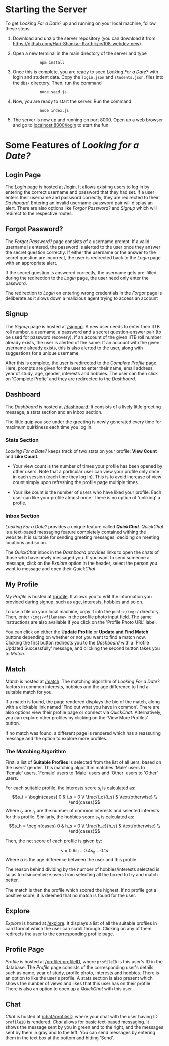 # Starting the Server

To get *Looking For a Date?* up and running on your local machine,
follow these steps:

1.  Download and unzip the server repository (you can download it from
    <https://github.com/Hari-Shankar-Karthik/cs108-webdev-new>).

2.  Open a new terminal in the main directory of the server and type

                    npm install

3.  Once this is complete, you are ready to seed *Looking For a Date?*
    with login and student data. Copy the `login.json` and
    `students.json`. files into the `dbs/` directory. Then, run the
    command

                    node seed.js

4.  Now, you are ready to start the server. Run the command

                    node index.js

5.  The server is now up and running on port 8000. Open up a web browser
    and go to [localhost:8000/login](localhost:8000/login) to
    start the fun.

# Some Features of *Looking for a Date?*

## Login Page

The *Login* page is hosted at [/login](/login). It allows existing
users to log in by entering the correct username and password that they
had set. If a user enters their username and password correctly, they
are redirected to their *Dashboard*. Entering an invalid
username-password pair will display an alert. There are also options
like *Forgot Password?* and *Signup* which will redirect to the
respective routes.

## Forgot Password?

The *Forgot Password?* page consists of a username prompt. If a valid
username is entered, the password is alerted to the user once they
answer the secret question correctly. If either the username or the
answer to the secret question are incorrect, the user is redirected back
to the *Login* page with an appropriate alert.

If the secret question is answered correctly, the username gets
pre-filled during the redirection to the *Login* page, the user need
only enter the password.

The redirection to *Login* on entering wrong credentials in the *Forgot*
page is deliberate as it slows down a malicious agent trying to access
an account

## Signup

The *Signup* page is hosted at [/signup](/signup). A new user
needs to enter their IITB roll number, a username, a password and a
secret question-answer pair (to be used for password recovery). If an
account of the given IITB roll number already exists, the user is
alerted of the same. If an account with the given username already
exists, this is also alerted to the user, along with suggestions for a
unique username.

After this is complete, the user is redirected to the *Complete Profile*
page. Here, prompts are given for the user to enter their name, email
address, year of study, age, gender, interests and hobbies. The user can
then click on 'Complete Profie' and they are redirected to the
*Dashboard*.

## Dashboard

The *Dashboard* is hosted at [/dashboard](/dashboard). It consists
of a lively little greeting message, a stats section and an inbox
section.

The little quip you see under the greeting is newly generated every time
for maximum quirkiness each time you log in.

### Stats Section

*Looking For a Date?* keeps track of two stats on your profile: **View
Count** and **Like Count**.

-   Your view count is the number of times your profile has been opened
    by other users. Note that a particular user can view your profile
    only once in each session (each time they log in). This is to avoid
    increase of view count simply upon refreshing the profile page
    multiple times.

-   Your like count is the number of users who have liked your profile.
    Each user can like your profile atmost once. There is no option of
    'unliking' a profie.

### Inbox Section

*Looking For a Date?* provides a unique feature called ***QuickChat***.
*QuickChat* is a text-based messaging feature completely contained
withing the website. It is suitable for sending greeting messages,
deciding on meeting locations and so on.

The *QuickChat* inbox in the *Dashboard* provides links to open the
chats of those who have newly messaged you. If you want to send someone
a message, click on the *Explore* option in the header, select the
person you want to message and open their *QuickChat*.

## My Profile

*My Profile* is hosted at [/profile](/profile). It allows you to
edit the information you provided during signup, such as age, interests,
hobbies and so on.

To use a file on your local machine, copy it into the `public/imgs/`
directory. Then, enter `/imgs/<filename>` in the profile photo input
field. The same instructions are also available if you click on the
'Profile Photo URL' label.

You can click on either the **Update Profile** or **Update and Find
Match** buttons depending on whether or not you want to find a match
now. Clicking the first button redirects you to the *Dashboard* with a
'Profile Updated Successfully' message, and clicking the second button
takes you to *Match*.

## Match

*Match* is hosted at [/match](/match). The matching algorithm of
*Looking For a Date?* factors in common interests, hobbies and the age
difference to find a suitable match for you.

If a match is found, the page rendered displays the bio of the match,
along with a clickable link named 'Find out what you have in common'.
There are also options view their profile page or connect via
*QuickChat*. Alternatively, you can explore other profiles by clicking
on the 'View More Profiles' button.

If no match was found, a different page is rendered which has a
reassuring message and the option to explore more profiles.

### The Matching Algorithm

First, a list of **Suitable Profiles** is selected from the list of all
uers, based on the users' gender. This matching algorithm matches 'Male'
users to 'Female' users, 'Female' users to 'Male' users and 'Other'
users to 'Other' users.

For each suitable profile, the interests score $s_i$ is calculated as:
$$s_i = \begin{cases} 
      0 & i_s = 0 \\
      \frac{i_c}{i_s} & \text{otherwise} \\
   \end{cases}$$ Where $i_c$ are $i_s$ are the number of common
interests and selected interests for this profile. Similarly, the
hobbies score $s_h$ is calculated as: $$s_h = \begin{cases} 
      0 & h_s = 0 \\
      \frac{h_c}{h_s} & \text{otherwise} \\
   \end{cases}$$

Then, the net score of each profile is given by:

$$s = 0.6s_i+0.4s_h-0.1a$$ Where $a$ is the age difference between the
user and this profile.

The reason behind dividing by the number of hobbies/interests selected
is so as to disincentivize users from selecting all the boxed to try and
match better.

The match is then the profile which scored the highest. If no profile
got a positive score, it is deemed that no match is found for the user.

## Explore

*Explore* is hosted at [/explore](/explore). It displays a list of
all the suitable profiles in card format which the user can scroll
through. Clicking on any of them redirects the user to the corresponding
profile page.

## Profile Page

*Profile* is hosted at [/profile/:profileID](/profile/:profileID),
where `profileID` is this user's ID in the database. The *Profile* page
consists of the corresponding user's details, such as name, year of
study, profile photo, interests and hobbies. There is an option to like
the user's profile. A stats section is also present which shows the
number of views and likes that this user has on their profile. There is
also an option to open up a *QuickChat* with this user.

## Chat

*Chat* is hosted at [/chat/:profileID](/chat/:profileID), where
your chat with the user having ID `profileID` is rendered. *Chat* allows
for basic text-based messaging. It shows the message sent by you in
green and to the right, and the messages sent by them in gray and to the
left. You can send messages by entering them in the text box at the
bottom and hitting 'Send'.
